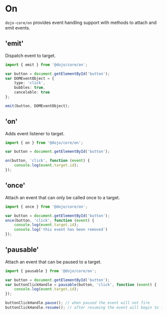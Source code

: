 # On

`dojo-core/on` provides event handling support with methods to attach and emit events.

## 'emit'

Dispatch event to target.

```ts
import { emit } from '@dojo/core/on';

var button = document.getElementById('button');
var DOMEventObject = {
	type: 'click',
	bubbles: true,
	cancelable: true
};

emit(button, DOMEventObject);

```
## 'on'

Adds event listener to target.

```ts
import { on } from '@dojo/core/on';

var button = document.getElementById('button');

on(button, 'click', function (event) {
	console.log(event.target.id);
});

```
## 'once'

Attach an event that can only be called once to a target.

```ts
import { once } from '@dojo/core/on';

var button = document.getElementById('button');
once(button, 'click', function (event) {
	console.log(event.target.id);
	console.log('this event has been removed')
});

```
## 'pausable'

Attach an event that can be paused to a target.

```ts
import { pausable } from '@dojo/core/on';

var button = document.getElementById('button');
var buttonClickHandle = pausable(button, 'click', function (event) {
	console.log(event.target.id);
});

buttonClickHandle.pause(); // when paused the event will not fire
buttonClickHandle.resume(); // after resuming the event will begin to fire again if triggered

```
